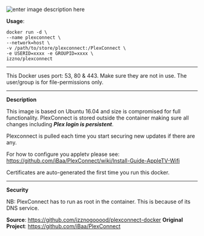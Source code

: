 ![enter image description here](https://camo.githubusercontent.com/3e9ba499fd311db91f02459bf0ff507620ca04b9/68747470733a2f2f662e636c6f75642e6769746875622e636f6d2f6173736574732f353530343239382f313231373733342f61326333643331362d323661652d313165332d396235322d3932373738343765326230642e706e67)


**Usage**:

    docker run -d \
    --name plexconnect \
    --network=host \
    -v /path/to/store/plexconnect:/PlexConnect \
    -e USERID=xxxx -e GROUPID=xxxx \
    izzno/plexconnect

----------

This Docker uses port: 53, 80 & 443. Make sure they are not in use.
The user/group is for file-permissions only.

----------

**Description**

This image is based on Ubuntu 16.04 and size is compromised for full functionality.
PlexConnect is stored outside the container making sure all changes including ***Plex login is persistent***.

Plexconnect is pulled each time you start securing new updates if there are any.

For how to configure you appletv please see:
https://github.com/iBaa/PlexConnect/wiki/Install-Guide-AppleTV-Wifi

Certificates are auto-generated the first time you run this docker.

----------
**Security**

NB: PlexConnect has to run as root in the container. This is because of its DNS service.

**Source**: https://github.com/izznogooood/plexconnect-docker
**Original Project**: https://github.com/iBaa/PlexConnect
